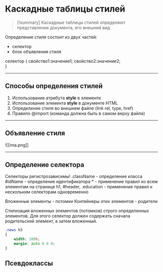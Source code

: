 # Каскадные таблицы стилей
> [!summary] Каскадные таблицы стилей 
> определяют представление документа, его внешний вид

Определение стиля состоит из двух частей:
- селектор
- блок объявления стиля

селектор
{
	свойство1:значение1;
	свойство2:значение2;	
}
***
## Способы определения стилей
1. Использование атрибута **style** в элементе
2. Использование элемента **style** в документе HTML
3. Определение стиля во внешнем файле (link rel, type, href)
4. Правило @import (команда должна быть в самом верху файла)
***
## Объявление стиля

![[ima.png]]
***
## Определение селектора
Селекторы регистрозависимы!
.className - определение класса
\#idName - определение идентификатора
\* - применение правил ко всем элементам на странице
h1, \#header, .education - применение правил к нескольким селекторам одновременно

Вложенные элементы - потомки
Контейнеры этих элементов - родители

Стилизация вложенных элементов (потомков) строго определенных элементов.
Для этого селектор должен содержать сначала родительский элемент, а затем вложенный.
~~~css
.news h3
{
	width: 100%;
	margin: auto 0 0 0;
}
~~~

## Псевдоклассы
